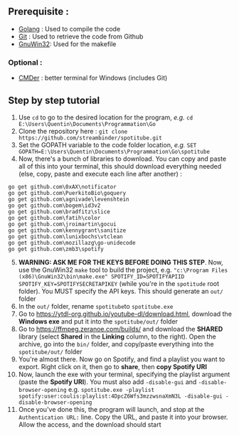 ## Prerequisite :
* [Golang](https://golang.org/) : Used to compile the code
* [Git](https://git-scm.com/) : Used to retrieve the code from Github
* [GnuWin32](https://sourceforge.net/projects/gnuwin32/files/make/3.81/make-3.81.exe/download): Used for the makefile

### Optional :
* [CMDer](https://cmder.net/) : better terminal for Windows (includes Git)

## Step by step tutorial
1. Use `cd` to go to the desired location for the program, *e.g.* `cd E:\Users\Quentin\Documents\Programmation\Go`
2. Clone the repository here : `git clone https://github.com/streambinder/spotitube.git`
3. Set the GOPATH variable to the code folder location, *e.g.* `SET GOPATH=E:\Users\Quentin\Documents\Programmation\Go\spotitube`
4. Now, there's a bunch of libraries to download. You can copy and paste all of this into your terminal, this should download everything needed (else, copy, paste and execute each line after another) :
```
go get github.com\0xAX\notificator
go get github.com\PuerkitoBio\goquery
go get github.com\agnivade\levenshtein
go get github.com\bogem\id3v2
go get github.com\bradfitz\slice
go get github.com\fatih\color
go get github.com\jroimartin\gocui
go get github.com\kennygrant\sanitize
go get github.com\lunixbochs\vtclean
go get github.com\mozillazg\go-unidecode
go get github.com\zmb3\spotify
```
5. **WARNING: ASK ME FOR THE KEYS BEFORE DOING THIS STEP**. Now, use the GnuWin32 `make` tool to build the project, e.g. `"c:\Program Files (x86)\GnuWin32\bin\make.exe" SPOTIFY_ID=SPOTIFYAPIID SPOTIFY_KEY=SPOTIFYSECRETAPIKEY` (while you're in the `spotitude` root folder). You MUST specify the API keys. This should generate an `out/` folder
6. In the `out/` folder, rename `spotitube`to `spotitube.exe`
7. Go to https://ytdl-org.github.io/youtube-dl/download.html, download the **Windows exe** and put it into the `spotitube/out/` folder
8. Go to https://ffmpeg.zeranoe.com/builds/ and download the **SHARED** library (select **Shared** in the **Linking** column, to the right). Open the archive, go into the `bin/` folder, and copy/paste everything into the `spotitube/out/` folder
9. You're almost there. Now go on Spotify, and find a playlist you want to export. Right click on it, then go to **share**, then **copy Spotify URI**
10. Now, launch the exe with your terminal, specifying the playlist argument (paste the **Spotify URI**). You must also add `-disable-gui` and `-disable-browser-opening` e.g. `spotitube.exe -playlist spotify:user:coulis:playlist:4DpcZ6Wfs3mzzwsnaXmN3L -disable-gui -disable-browser-opening`
11. Once you've done this, the program will launch, and stop at the `Authentication URL:` line. Copy the URL, and paste it into your browser. Allow the access, and the download should start
